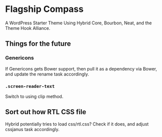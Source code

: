 # Flagship Compass

A WordPress Starter Theme Using Hybrid Core, Bourbon, Neat, and the Theme Hook Alliance.

## Things for the future

### Genericons

If Genericons gets Bower support, then pull it as a dependency via Bower, and update the rename task accordingly.

### `.screen-reader-text`

Switch to using clip method.

## Sort out how RTL CSS file

Hybrid potentially tries to load css/rtl.css? Check if it does, and adjust cssjanus task accordingly.
